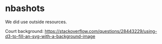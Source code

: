 # nbashots

We did use outside resources.

Court background:
https://stackoverflow.com/questions/28443229/using-d3-to-fill-an-svg-with-a-background-image
